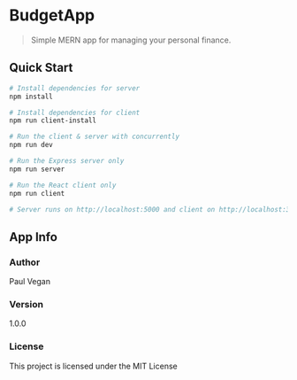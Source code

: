 # BudgetApp

> Simple MERN app for managing your personal finance.

## Quick Start

```bash
# Install dependencies for server
npm install

# Install dependencies for client
npm run client-install

# Run the client & server with concurrently
npm run dev

# Run the Express server only
npm run server

# Run the React client only
npm run client

# Server runs on http://localhost:5000 and client on http://localhost:3000
```

## App Info

### Author

Paul Vegan

### Version

1.0.0

### License

This project is licensed under the MIT License
